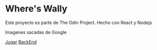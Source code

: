# Where's Wally

Este proyecto es parte de The Odin Project. Hecho con React y Nodejs

Imagenes sacadas de Google

[Jugar]("https://top-wheres-wally-front-end.vercel.app/")
[BackEnd]("https://github.com/LaVieja1/TOP_Wheres_Wally_BackEnd")